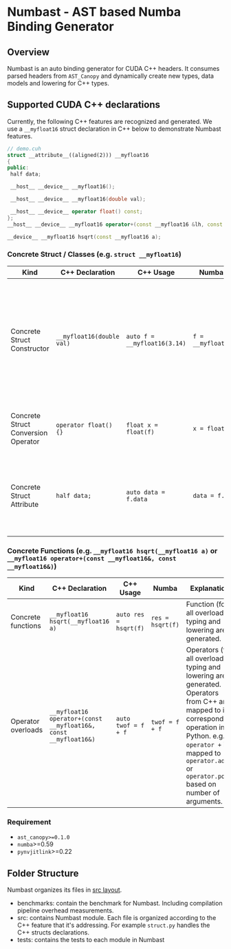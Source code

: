 # Numbast - AST based Numba Binding Generator

## Overview

Numbast is an auto binding generator for CUDA C++ headers. It consumes parsed headers from `AST_Canopy` and dynamically create new types, data models and lowering for C++ types.

## Supported CUDA C++ declarations

Currently, the following C++ features are recognized and generated. We use a `__myfloat16` struct declaration in C++ below to demonstrate Numbast features.

```C++
// demo.cuh
struct __attribute__((aligned(2))) __myfloat16
{
public:
 half data;

 __host__ __device__ __myfloat16();

 __host__ __device__ __myfloat16(double val);

 __host__ __device__ operator float() const;
};
__host__ __device__ __myfloat16 operator+(const __myfloat16 &lh, const __myfloat16 &rh);

__device__ __myfloat16 hsqrt(const __myfloat16 a);
```

### Concrete Struct / Classes (e.g. `struct __myfloat16`)
|Kind|C++ Declaration|C++ Usage|Numba Usage|Explanation|
|---	|---	|---	|---	|---	|
|Concrete Struct Constructor|`__myfloat16(double val)`|`auto f = __myfloat16(3.14)`|`f = __myfloat16(3.14)`|A new Numba type for `Foo` is created; Struct data model for type `Foo` is created; Typings and lowerings for `Foo` constructors are also generated.|
|Concrete Struct Conversion Operator|`operator float() {}`|`float x = float(f)`|`x = float(f)`|Conversion operators defined for `Foo` struct are generated.|
|Concrete Struct Attribute|`half data;`|`auto data = f.data`|`data = f.data`|Public attributes for structs are accessible. Note: only read access is supported.|

### Concrete Functions (e.g. `__myfloat16 hsqrt(__myfloat16 a)` or `__myfloat16 operator+(const __myfloat16&, const __myfloat16&)`)
|Kind|C++ Declaration|C++ Usage|Numba|Explanation|
|---	|---	|---	|---	|---	|
|Concrete functions|`__myfloat16 hsqrt(__myfloat16 a)`|`auto res = hsqrt(f)`|`res = hsqrt(f)`|Function (for all overloads) typing and lowering are generated.|
|Operator overloads|``__myfloat16 operator+(const __myfloat16&, const __myfloat16&)``|`auto twof = f + f`|`twof = f + f`|Operators (for all overloads) typing and lowering are generated. Operators from C++ are mapped to its corresponding operation in Python. e.g. `operator +` is mapped to `operator.add` or `operator.pos` based on number of arguments.|


### Requirement

- `ast_canopy>=0.1.0`
- `numba`>=0.59
- `pynvjitlink`>=0.22

## Folder Structure

Numbast organizes its files in [src layout](https://packaging.python.org/en/latest/discussions/src-layout-vs-flat-layout/).

- benchmarks: contain the benchmark for Numbast. Including compilation pipeline overhead measurements.
- src: contains Numbast module. Each file is organized according to the C++ feature that it's addressing. For example
`struct.py` handles the C++ structs declarations.
- tests: contains the tests to each module in Numbast
